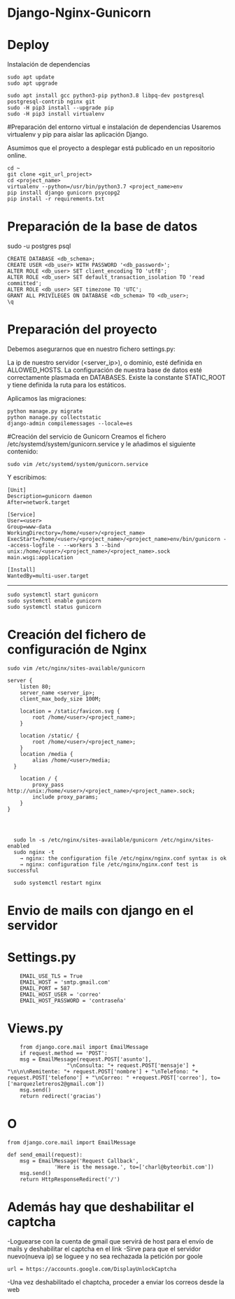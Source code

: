# Django-Nginx-Gunicorn
# Deploy
Instalación de dependencias

    sudo apt update
    sudo apt upgrade

    sudo apt install gcc python3-pip python3.8 libpq-dev postgresql postgresql-contrib nginx git
    sudo -H pip3 install --upgrade pip
    sudo -H pip3 install virtualenv

#Preparación del entorno virtual e instalación de dependencias
Usaremos virtualenv y pip para aislar las aplicación Django.

Asumimos que el proyecto a desplegar está publicado en un repositorio online.


    cd ~
    git clone <git_url_project>
    cd <project_name>
    virtualenv --python=/usr/bin/python3.7 <project_name>env
    pip install django gunicorn psycopg2
    pip install -r requirements.txt

# Preparación de la base de datos

sudo -u postgres psql

    CREATE DATABASE <db_schema>;
    CREATE USER <db_user> WITH PASSWORD '<db_password>';
    ALTER ROLE <db_user> SET client_encoding TO 'utf8';
    ALTER ROLE <db_user> SET default_transaction_isolation TO 'read committed';
    ALTER ROLE <db_user> SET timezone TO 'UTC';
    GRANT ALL PRIVILEGES ON DATABASE <db_schema> TO <db_user>;
    \q


# Preparación del proyecto

Debemos asegurarnos que en nuestro fichero settings.py:

La ip de nuestro servidor (<server_ip>), o dominio, esté definida en ALLOWED_HOSTS.
La configuración de nuestra base de datos esté correctamente plasmada en DATABASES.
Existe la constante STATIC_ROOT y tiene definida la ruta para los estáticos.

Aplicamos las migraciones:

    python manage.py migrate
    python manage.py collectstatic
    django-admin compilemessages --locale=es

#Creación del servicio de Gunicorn
Creamos el fichero /etc/systemd/system/gunicorn.service y le añadimos el siguiente contenido:

    sudo vim /etc/systemd/system/gunicorn.service

Y escribimos:

    [Unit]
    Description=gunicorn daemon
    After=network.target

    [Service]
    User=<user>
    Group=www-data
    WorkingDirectory=/home/<user>/<project_name>
    ExecStart=/home/<user>/<project_name>/<project_name>env/bin/gunicorn --access-logfile - --workers 3 --bind unix:/home/<user>/<project_name>/<project_name>.sock main.wsgi:application

    [Install]
    WantedBy=multi-user.target
  
----------------------------------
  
    sudo systemctl start gunicorn
    sudo systemctl enable gunicorn
    sudo systemctl status gunicorn

  # Creación del fichero de configuración de Nginx
    sudo vim /etc/nginx/sites-available/gunicorn 

    server {
        listen 80;
        server_name <server_ip>; 
        client_max_body_size 100M;

        location = /static/favicon.svg { 
            root /home/<user>/<project_name>;
        }

        location /static/ {
            root /home/<user>/<project_name>;
        }
        location /media {
            alias /home/<user>/media;
      }

        location / {
            proxy_pass http://unix:/home/<user>/<project_name>/<project_name>.sock;
            include proxy_params;
        }
    }
  
  
  
  
      sudo ln -s /etc/nginx/sites-available/gunicorn /etc/nginx/sites-enabled
      sudo nginx -t 
        → nginx: the configuration file /etc/nginx/nginx.conf syntax is ok
        → nginx: configuration file /etc/nginx/nginx.conf test is successful

      sudo systemctl restart nginx

# Envio de mails con django en el servidor

# Settings.py
        EMAIL_USE_TLS = True
        EMAIL_HOST = 'smtp.gmail.com'
        EMAIL_PORT = 587
        EMAIL_HOST_USER = 'correo'
        EMAIL_HOST_PASSWORD = 'contraseña'
# Views.py
    	from django.core.mail import EmailMessage
    	if request.method == 'POST':
		msg = EmailMessage(request.POST['asunto'],
					   "\nConsulta: "+ request.POST['mensaje'] + "\n\n\nRemitente: "+ request.POST['nombre'] + "\nTelefono: "+ request.POST['telefono'] + "\nCorreo: " +request.POST['correo'], to=['marquezletreros2@gmail.com'])
		msg.send()
		return redirect('gracias')
# O
	from django.core.mail import EmailMessage

	def send_email(request):
	    msg = EmailMessage('Request Callback',
			       'Here is the message.', to=['charl@byteorbit.com'])
	    msg.send()
	    return HttpResponseRedirect('/')
# Además hay que deshabilitar el captcha
-Loguearse con la cuenta de gmail que servirá de host para el envío de mails y deshabilitar el captcha en el link
-Sirve para que el servidor nuevo(nueva ip) se loguee y no sea rechazada la petición por goole

	url = https://accounts.google.com/DisplayUnlockCaptcha
-Una vez deshabilitado el chaptcha, proceder a enviar los correos desde la web
